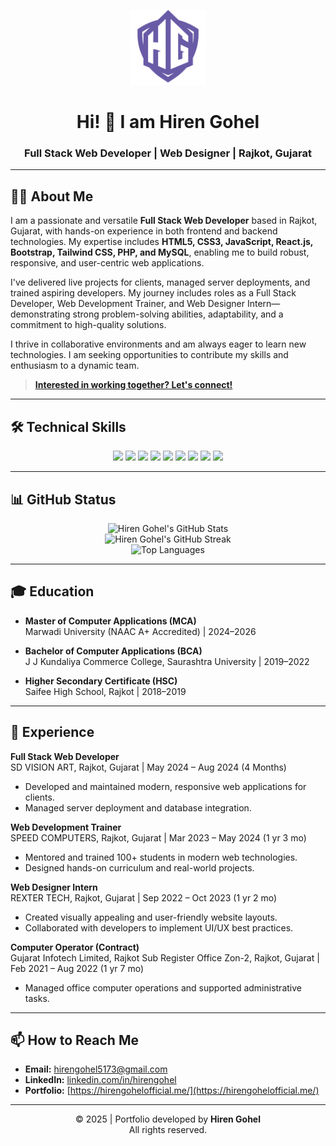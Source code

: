<!-- Hiren Gohel | Full Stack Web Developer | Rajkot, Gujarat -->

<p align="center">
  <img src="/icon-hg-64.svg" alt="Hiren Gohel Logo" width="120" />
</p>

<h1 align="center">Hi! 👋 I am Hiren Gohel</h1>
<h3 align="center">Full Stack Web Developer | Web Designer | Rajkot, Gujarat</h3>

---

## 👨‍💻 About Me

I am a passionate and versatile **Full Stack Web Developer** based in Rajkot, Gujarat, with hands-on experience in both frontend and backend technologies. My expertise includes **HTML5, CSS3, JavaScript, React.js, Bootstrap, Tailwind CSS, PHP, and MySQL**, enabling me to build robust, responsive, and user-centric web applications.

I've delivered live projects for clients, managed server deployments, and trained aspiring developers. My journey includes roles as a Full Stack Developer, Web Development Trainer, and Web Designer Intern—demonstrating strong problem-solving abilities, adaptability, and a commitment to high-quality solutions.

I thrive in collaborative environments and am always eager to learn new technologies. I am seeking opportunities to contribute my skills and enthusiasm to a dynamic team.

>   [ **Interested in working together? Let's connect!**  ](https://hirengohelofficial.me/)

---

## 🛠️ Technical Skills

<p align="center">
  <img src="https://img.shields.io/badge/HTML5-E34F26?style=flat-square&logo=html5&logoColor=white"/>
  <img src="https://img.shields.io/badge/CSS3-1572B6?style=flat-square&logo=css3&logoColor=white"/>
  <img src="https://img.shields.io/badge/JavaScript-F7DF1E?style=flat-square&logo=javascript&logoColor=black"/>
  <img src="https://img.shields.io/badge/React-61DAFB?style=flat-square&logo=react&logoColor=black"/>
  <img src="https://img.shields.io/badge/Bootstrap-7952B3?style=flat-square&logo=bootstrap&logoColor=white"/>
  <img src="https://img.shields.io/badge/Tailwind_CSS-06B6D4?style=flat-square&logo=tailwind-css&logoColor=white"/>
  <img src="https://img.shields.io/badge/PHP-777BB4?style=flat-square&logo=php&logoColor=white"/>
  <img src="https://img.shields.io/badge/MySQL-4479A1?style=flat-square&logo=mysql&logoColor=white"/>
  <img src="https://img.shields.io/badge/GitHub-181717?style=flat-square&logo=github&logoColor=white"/>
</p>

---

## 📊 GitHub Status

<p align="center">
  <img src="https://github-readme-stats.vercel.app/api?username=GohelHiren&show_icons=true&hide_title=true&count_private=true&theme=radical" alt="Hiren Gohel's GitHub Stats" />
  <br />
  <img src="https://github-readme-streak-stats.herokuapp.com/?user=GohelHiren&theme=radical" alt="Hiren Gohel's GitHub Streak" />
  <br />
  <img src="https://github-readme-stats.vercel.app/api/top-langs/?username=GohelHiren&layout=compact&theme=radical" alt="Top Languages" />
</p>

---

## 🎓 Education

- **Master of Computer Applications (MCA)**  
  Marwadi University (NAAC A+ Accredited) | 2024–2026

- **Bachelor of Computer Applications (BCA)**  
  J J Kundaliya Commerce College, Saurashtra University | 2019–2022

- **Higher Secondary Certificate (HSC)**  
  Saifee High School, Rajkot | 2018–2019

---

## 💼 Experience

**Full Stack Web Developer**  
SD VISION ART, Rajkot, Gujarat | May 2024 – Aug 2024 (4 Months)  
- Developed and maintained modern, responsive web applications for clients.
- Managed server deployment and database integration.

**Web Development Trainer**  
SPEED COMPUTERS, Rajkot, Gujarat | Mar 2023 – May 2024 (1 yr 3 mo)  
- Mentored and trained 100+ students in modern web technologies.
- Designed hands-on curriculum and real-world projects.

**Web Designer Intern**  
REXTER TECH, Rajkot, Gujarat | Sep 2022 – Oct 2023 (1 yr 2 mo)  
- Created visually appealing and user-friendly website layouts.
- Collaborated with developers to implement UI/UX best practices.

**Computer Operator (Contract)**  
Gujarat Infotech Limited, Rajkot Sub Register Office Zon-2, Rajkot, Gujarat | Feb 2021 – Aug 2022 (1 yr 7 mo)  
- Managed office computer operations and supported administrative tasks.

---

## 📫 How to Reach Me

- **Email:** hirengohel5173@gmail.com
- **LinkedIn:** [linkedin.com/in/hirengohel](https://in.linkedin.com/in/hiren-gohel-6986a124b) <!-- Replace with your real link -->
- **Portfolio:** [https://hirengohelofficial.me/](https://hirengohelofficial.me/) <!-- Replace with your real link -->

---

<p align="center">
  © 2025 | Portfolio developed by <strong>Hiren Gohel</strong> <br/>
  All rights reserved.
</p>
